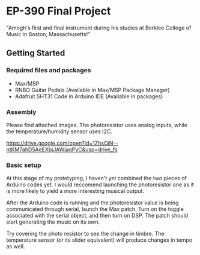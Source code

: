 # EP-390 Final Project
 "Amogh's first and final instrument during his studies at Berklee College of Music in Boston, Massachusetts!"


## Getting Started

### Required files and packages
 * Max/MSP
* RNBO Guitar Pedals (Available in Max/MSP Package Manager)
* Adafruit SHT31 Code in Arduino IDE (Available in packages)

### Assembly
Please find attached images. The photoresistor uses analog inputs, while the temperature/humidity sensor uses I2C.

https://drive.google.com/open?id=1ZhsOiN--ntKM7ahD5AeEXbjJAWjagPvC&usp=drive_fs

### Basic setup
At this stage of my prototyping, I haven't yet combined the two pieces of Arduino codes yet. I would reccomend launching the photoresistor one as it is more likely to yield a more interesting musical output.

After the Arduino code is running and the photoresistor value is being communicated through serial, launch the Max patch. Turn on the toggle associated with the serial object, and then turn on DSP. The patch should start generating the music on its own.

Try covering the photo resistor to see the change in timbre. The temperature sensor (or its slider equivalent) will produce changes in tempo as well.